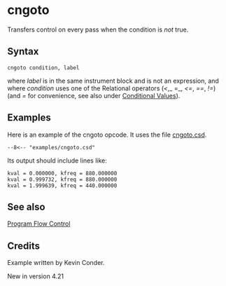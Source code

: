 <!--
id:cngoto
category:Instrument Control:Program Flow Control
-->
# cngoto
Transfers control on every pass when the condition is _not_ true.

## Syntax
``` csound-orc
cngoto condition, label
```

where _label_ is in the same instrument block and is not an expression, and where _condition_ uses one of the Relational operators (_&lt;_,_ =_, _&lt;=_, _==_, _!=_) (and _=_ for convenience, see also under [Conditional Values](../../control/conditional)).

## Examples

Here is an example of the cngoto opcode. It uses the file [cngoto.csd](../../examples/cngoto.csd).

``` csound-csd title="Example of the cngoto opcode." linenums="1"
--8<-- "examples/cngoto.csd"
```

Its output should include lines like:

```
kval = 0.000000, kfreq = 880.000000
kval = 0.999732, kfreq = 880.000000
kval = 1.999639, kfreq = 440.000000
```

## See also

[Program Flow Control](../../control/pgmctl)

## Credits

Example written by Kevin Conder.

New in version 4.21

